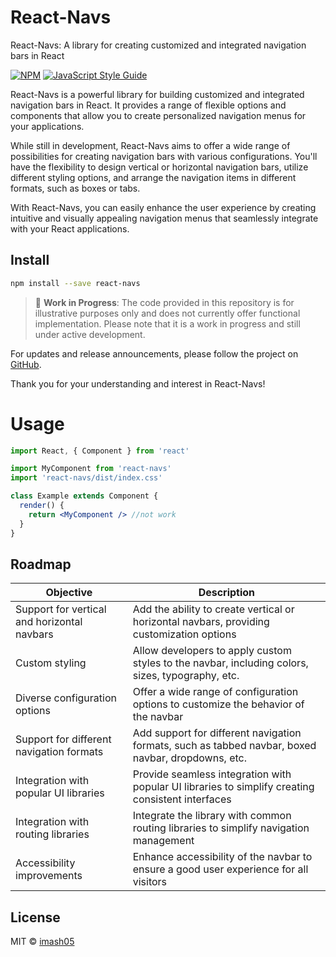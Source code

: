 <!-- # react-navs

> React-Navs: A library for creating customized and integrated navigation bars in React 

[![NPM](https://img.shields.io/npm/v/react-navs.svg)](https://www.npmjs.com/package/react-navs) [![JavaScript Style Guide](https://img.shields.io/badge/code_style-standard-brightgreen.svg)](https://standardjs.com)

## Install

```bash
npm install --save react-navs
```

## Usage

<!-- ```jsx
import React, { Component } from 'react'

import MyComponent from 'react-navs'
import 'react-navs/dist/index.css'

class Example extends Component {
  render() {
    return <MyComponent />
  }
}
``` -->



# React-Navs

React-Navs: A library for creating customized and integrated navigation bars in React

[![NPM](https://img.shields.io/npm/v/react-navs.svg)](https://www.npmjs.com/package/react-navs) [![JavaScript Style Guide](https://img.shields.io/badge/code_style-standard-brightgreen.svg)](https://standardjs.com)

React-Navs is a powerful library for building customized and integrated navigation bars in React. It provides a range of flexible options and components that allow you to create personalized navigation menus for your applications. 

While still in development, React-Navs aims to offer a wide range of possibilities for creating navigation bars with various configurations. You'll have the flexibility to design vertical or horizontal navigation bars, utilize different styling options, and arrange the navigation items in different formats, such as boxes or tabs.

With React-Navs, you can easily enhance the user experience by creating intuitive and visually appealing navigation menus that seamlessly integrate with your React applications.

## Install


```bash
npm install --save react-navs
```



> :construction: **Work in Progress**: The code provided in this repository is for illustrative purposes only and does not currently offer functional implementation. Please note that it is a work in progress and still under active development.

For updates and release announcements, please follow the project on [GitHub](https://github.com/imash05/react-navs).

Thank you for your understanding and interest in React-Navs!




# Usage
```jsx
import React, { Component } from 'react'

import MyComponent from 'react-navs'
import 'react-navs/dist/index.css'

class Example extends Component {
  render() {
    return <MyComponent /> //not work
  }
}
``` 


## Roadmap

| Objective                                  | Description                                                  |
| ------------------------------------------ | ------------------------------------------------------------ |
| Support for vertical and horizontal navbars | Add the ability to create vertical or horizontal navbars, providing customization options |
| Custom styling                             | Allow developers to apply custom styles to the navbar, including colors, sizes, typography, etc. |
| Diverse configuration options              | Offer a wide range of configuration options to customize the behavior of the navbar |
| Support for different navigation formats    | Add support for different navigation formats, such as tabbed navbar, boxed navbar, dropdowns, etc. |
| Integration with popular UI libraries       | Provide seamless integration with popular UI libraries to simplify creating consistent interfaces |
| Integration with routing libraries          | Integrate the library with common routing libraries to simplify navigation management |
| Accessibility improvements                  | Enhance accessibility of the navbar to ensure a good user experience for all visitors |


## License

MIT © [imash05](https://github.com/imash05)
